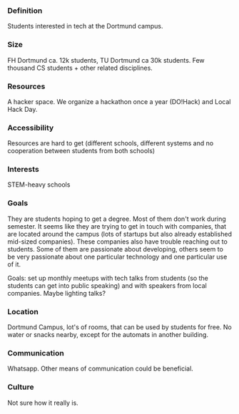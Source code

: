 ### Definition

Students interested in tech at the Dortmund campus.

### Size
FH Dortmund ca. 12k students, TU Dortmund ca 30k students. Few thousand CS students + other related disciplines.

### Resources
A hacker space.
We organize a hackathon once a year (DO!Hack) and Local Hack Day.

### Accessibility
Resources are hard to get (different schools, different systems and no cooperation between students from both schools)

### Interests
STEM-heavy schools

### Goals
They are students hoping to get a degree. Most of them don't work during semester.
It seems like they are trying to get in touch with companies, that are located around the campus (lots of startups but also already established mid-sized companies). These companies also have trouble reaching out to students.
Some of them are passionate about developing, others seem to be very passionate about one particular technology and one particular use of it.

Goals: set up monthly meetups with tech talks from students (so the students can get into public speaking) and with speakers from local companies.
Maybe lighting talks? 

### Location
Dortmund Campus, lot's of rooms, that can be used by students for free.
No water or snacks nearby, except for the automats in another building.

### Communication
Whatsapp.
Other means of communication could be beneficial.

### Culture
Not sure how it really is.
